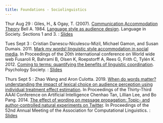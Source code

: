 ```yaml
---
title: Foundations - Sociolinguistics
---
```


Thur Aug 29
: Giles, H., & Ogay, T. (2007). [Communication Accommodation Theory](https://drive.google.com/file/d/1XMkA0HpUF5xgWnknVAljSLTgBkgkuQHa/view?usp=sharing) Bell A. 1984. [Language style as audience design](https://drive.google.com/file/d/1foMgB_LszIMby_3GY9mJQZ_czpNKfln1/view?usp=sharing). Language in Society. Sections 1 and 3.
  : [Slides](https://docs.google.com/presentation/d/1opRZbyvztAjLh6E2TzZ42xrkhWMWn6hNZipMP_peLlI/edit?usp=sharing)


Tues Sept 3
: Cristian Danescu-Niculescu-Mizil, Michael Gamon, and Susan Dumais. 2011. [Mark my words! linguistic style accommodation in social media](https://drive.google.com/file/d/18K66_Eln-SrNjKkPQFPzgw_u8D6taEmr/view?usp=sharing). In Proceedings of the 20th international conference on World wide web Fusaroli R, Bahrami B, Olsen K, Roepstorff A, Rees G, Frith C, Tylén K.  2012. [Coming to terms: quantifying the benefits of linguistic coordination](https://drive.google.com/file/d/1Ac8xoZQo4oZZKLI7NIKEId-pQ37EXE8N/view?usp=sharing). Psychology Society. 
  : [Slides](https://drive.google.com/file/d/163ZapkzMnuk-19YyPhn7Fxucc4meHUtF/view?usp=sharing)

Thurs Sept 5
: Zhao Wang and Aron Culotta. 2019. [When do words matter? understanding the impact of lexical choice on audience perception using individual treatment effect estimation](https://drive.google.com/file/d/189FCoYmEM-FnDQ_uut_FZ5dGC2G_naGC/view?usp=sharing). In Proceedings of the Thirty-Third AAAI Conference on Artificial Intelligence Chenhao Tan, Lillian Lee, and Bo Pang. 2014. [The effect of wording on message propagation: Topic- and author-controlled natural experiments on Twitter](https://drive.google.com/file/d/1JT1WrrvyHcw6zZQYsrPBIKc7nNcnuxTm/view?usp=sharing). In Proceedings of the 52nd Annual Meeting of the Association for Computational Linguistics.
  : [Slides](https://docs.google.com/presentation/d/1pc5OHmRr_xVB2k-Mu1lYnOq4hrRK7VNEnTKimEEA7ls/edit?usp=sharing)

